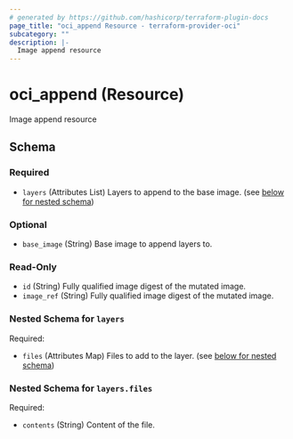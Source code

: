 ```yaml
---
# generated by https://github.com/hashicorp/terraform-plugin-docs
page_title: "oci_append Resource - terraform-provider-oci"
subcategory: ""
description: |-
  Image append resource
---
```


# oci_append (Resource)

Image append resource



<!-- schema generated by tfplugindocs -->
## Schema

### Required

- `layers` (Attributes List) Layers to append to the base image. (see [below for nested schema](#nestedatt--layers))

### Optional

- `base_image` (String) Base image to append layers to.

### Read-Only

- `id` (String) Fully qualified image digest of the mutated image.
- `image_ref` (String) Fully qualified image digest of the mutated image.

<a id="nestedatt--layers"></a>
### Nested Schema for `layers`

Required:

- `files` (Attributes Map) Files to add to the layer. (see [below for nested schema](#nestedatt--layers--files))

<a id="nestedatt--layers--files"></a>
### Nested Schema for `layers.files`

Required:

- `contents` (String) Content of the file.



